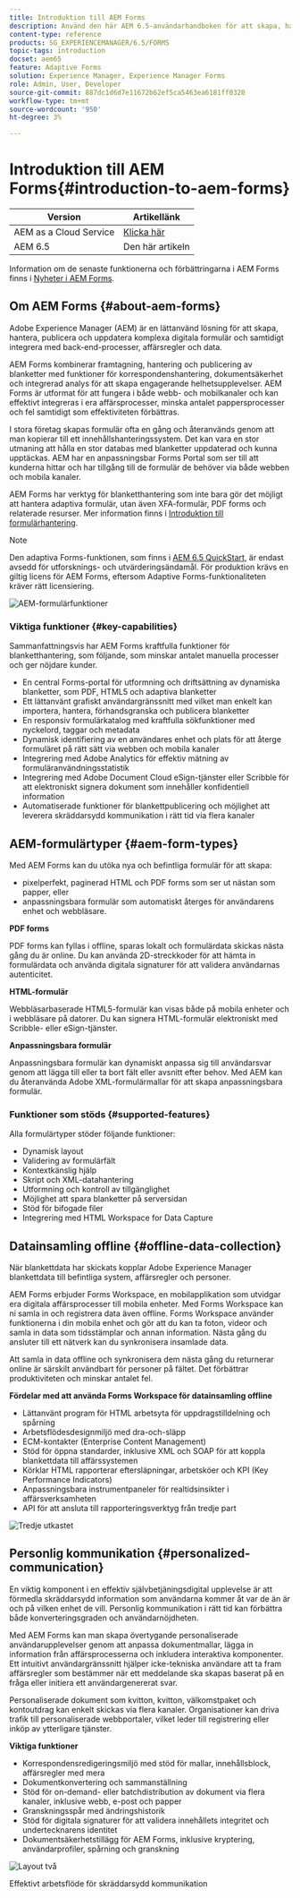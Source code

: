 ```yaml
---
title: Introduktion till AEM Forms
description: Använd den här AEM 6.5-användarhandboken för att skapa, hantera, publicera och uppdatera digitala formulär. Hitta hjälp med att installera, uppgradera och konfigurera dem och lär dig mer om att skapa adaptiva formulär.
content-type: reference
products: SG_EXPERIENCEMANAGER/6.5/FORMS
topic-tags: introduction
docset: aem65
feature: Adaptive Forms
solution: Experience Manager, Experience Manager Forms
role: Admin, User, Developer
source-git-commit: 887dc1d6d7e11672b62ef5ca5463ea6181ff0320
workflow-type: tm+mt
source-wordcount: '950'
ht-degree: 3%

---
```


# Introduktion till AEM Forms{#introduction-to-aem-forms}

| Version | Artikellänk |
| -------- | ---------------------------- |
| AEM as a Cloud Service | [Klicka här](https://experienceleague.adobe.com/docs/experience-manager-cloud-service/content/forms/forms-overview/home.html) |
| AEM 6.5 | Den här artikeln |

Information om de senaste funktionerna och förbättringarna i AEM Forms finns i [Nyheter i AEM Forms](../../forms/using/whats-new.md).

## Om AEM Forms {#about-aem-forms}

Adobe Experience Manager (AEM) är en lättanvänd lösning för att skapa, hantera, publicera och uppdatera komplexa digitala formulär och samtidigt integrera med back-end-processer, affärsregler och data.

AEM Forms kombinerar framtagning, hantering och publicering av blanketter med funktioner för korrespondenshantering, dokumentsäkerhet och integrerad analys för att skapa engagerande helhetsupplevelser. AEM Forms är utformat för att fungera i både webb- och mobilkanaler och kan effektivt integreras i era affärsprocesser, minska antalet pappersprocesser och fel samtidigt som effektiviteten förbättras.

I stora företag skapas formulär ofta en gång och återanvänds genom att man kopierar till ett innehållshanteringssystem. Det kan vara en stor utmaning att hålla en stor databas med blanketter uppdaterad och kunna upptäckas. AEM har en anpassningsbar Forms Portal som ser till att kunderna hittar och har tillgång till de formulär de behöver via både webben och mobila kanaler.

AEM Forms har verktyg för blanketthantering som inte bara gör det möjligt att hantera adaptiva formulär, utan även XFA-formulär, PDF forms och relaterade resurser. Mer information finns i [Introduktion till formulärhantering](../../forms/using/introduction-managing-forms.md).

>[!NOTE]
>
>Den adaptiva Forms-funktionen, som finns i [AEM 6.5 QuickStart](https://experienceleague.adobe.com/docs/experience-manager-65-2025/deploying/deploying/deploy.html), är endast avsedd för utforsknings- och utvärderingsändamål. För produktion krävs en giltig licens för AEM Forms, eftersom Adaptive Forms-funktionaliteten kräver rätt licensiering.

![AEM-formulärfunktioner](do-not-localize/4th-draft-updated.gif)

### Viktiga funktioner {#key-capabilities}

Sammanfattningsvis har AEM Forms kraftfulla funktioner för blanketthantering, som följande, som minskar antalet manuella processer och ger nöjdare kunder.

* En central Forms-portal för utformning och driftsättning av dynamiska blanketter, som PDF, HTML5 och adaptiva blanketter
* Ett lättanvänt grafiskt användargränssnitt med vilket man enkelt kan importera, hantera, förhandsgranska och publicera blanketter
* En responsiv formulärkatalog med kraftfulla sökfunktioner med nyckelord, taggar och metadata
* Dynamisk identifiering av en användares enhet och plats för att återge formuläret på rätt sätt via webben och mobila kanaler
* Integrering med Adobe Analytics för effektiv mätning av formuläranvändningsstatistik
* Integrering med Adobe Document Cloud eSign-tjänster eller Scribble för att elektroniskt signera dokument som innehåller konfidentiell information
* Automatiserade funktioner för blankettpublicering och möjlighet att leverera skräddarsydd kommunikation i rätt tid via flera kanaler

## AEM-formulärtyper {#aem-form-types}

Med AEM Forms kan du utöka nya och befintliga formulär för att skapa:

* pixelperfekt, paginerad HTML och PDF forms som ser ut nästan som papper, eller
* anpassningsbara formulär som automatiskt återges för användarens enhet och webbläsare.

**PDF forms**

PDF forms kan fyllas i offline, sparas lokalt och formulärdata skickas nästa gång du är online. Du kan använda 2D-streckkoder för att hämta in formulärdata och använda digitala signaturer för att validera användarnas autenticitet.

**HTML-formulär**

Webbläsarbaserade HTML5-formulär kan visas både på mobila enheter och i webbläsare på datorer. Du kan signera HTML-formulär elektroniskt med Scribble- eller eSign-tjänster.

**Anpassningsbara formulär**

Anpassningsbara formulär kan dynamiskt anpassa sig till användarsvar genom att lägga till eller ta bort fält eller avsnitt efter behov. Med AEM kan du återanvända Adobe XML-formulärmallar för att skapa anpassningsbara formulär.

### Funktioner som stöds {#supported-features}

Alla formulärtyper stöder följande funktioner:

* Dynamisk layout
* Validering av formulärfält
* Kontextkänslig hjälp
* Skript och XML-datahantering
* Utformning och kontroll av tillgänglighet
* Möjlighet att spara blanketter på serversidan
* Stöd för bifogade filer
* Integrering med HTML Workspace for Data Capture

## Datainsamling offline {#offline-data-collection}

När blankettdata har skickats kopplar Adobe Experience Manager blankettdata till befintliga system, affärsregler och personer.

AEM Forms erbjuder Forms Workspace, en mobilapplikation som utvidgar era digitala affärsprocesser till mobila enheter. Med Forms Workspace kan ni samla in och registrera data även offline. Forms Workspace använder funktionerna i din mobila enhet och gör att du kan ta foton, videor och samla in data som tidsstämplar och annan information. Nästa gång du ansluter till ett nätverk kan du synkronisera insamlade data.

Att samla in data offline och synkronisera dem nästa gång du returnerar online är särskilt användbart för personer på fältet. Det förbättrar produktiviteten och minskar antalet fel.

**Fördelar med att använda Forms Workspace för datainsamling offline**

* Lättanvänt program för HTML arbetsyta för uppdragstilldelning och spårning
* Arbetsflödesdesignmiljö med dra-och-släpp
* ECM-kontakter (Enterprise Content Management)
* Stöd för öppna standarder, inklusive XML och SOAP för att koppla blankettdata till affärssystemen
* Körklar HTML rapporterar eftersläpningar, arbetsköer och KPI (Key Performance Indicators)
* Anpassningsbara instrumentpaneler för realtidsinsikter i affärsverksamheten
* API för att ansluta till rapporteringsverktyg från tredje part

![Tredje utkastet](do-not-localize/3rd-draft.gif)

## Personlig kommunikation {#personalized-communication}

En viktig komponent i en effektiv självbetjäningsdigital upplevelse är att förmedla skräddarsydd information som användarna kommer åt var de än är och på vilken enhet de vill. Personlig kommunikation i rätt tid kan förbättra både konverteringsgraden och användarnöjdheten.

Med AEM Forms kan man skapa övertygande personaliserade användarupplevelser genom att anpassa dokumentmallar, lägga in information från affärsprocesserna och inkludera interaktiva komponenter. Ett intuitivt användargränssnitt hjälper icke-tekniska användare att ta fram affärsregler som bestämmer när ett meddelande ska skapas baserat på en fråga eller initiera ett användargenererat svar.

Personaliserade dokument som kvitton, kvitton, välkomstpaket och kontoutdrag kan enkelt skickas via flera kanaler. Organisationer kan driva trafik till personaliserade webbportaler, vilket leder till registrering eller inköp av ytterligare tjänster.

**Viktiga funktioner**

* Korrespondensredigeringsmiljö med stöd för mallar, innehållsblock, affärsregler med mera
* Dokumentkonvertering och sammanställning
* Stöd för on-demand- eller batchdistribution av dokument via flera kanaler, inklusive webb, e-post och papper
* Granskningsspår med ändringshistorik
* Stöd för digitala signaturer för att validera innehållets integritet och undertecknarens identitet
* Dokumentsäkerhetstillägg för AEM Forms, inklusive kryptering, användarprofiler, spårning och granskning

![Layout två](do-not-localize/layout-02.png)

Effektivt arbetsflöde för skräddarsydd kommunikation

